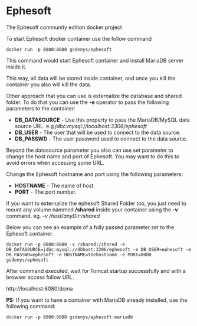 # Ephesoft
The Ephesoft community edition docker project

To start Ephesoft docker container use the follow command 
 
    docker run -p 8080:8080 gsdenys/ephesoft

This command would start Ephesoft container and install MariaDB server inside it. 

This way, all data will be stored inside container, and once you kill the container you also will kill the data.
 
Other approach that you can use is externalize the database and shared folder. To do that you can use the **-e** operator to pass the following parameters to the container:

* **DB_DATASOURCE** - Use this property to pass the MariaDB/MySQL data source URL. e.g _jdbc:mysql://localhost:3306/ephesoft_
* **DB_USER** - The user that will be used to connect to the data source.
* **DB_PASSWD** - The user password used to connect to the data source.

Beyond the datasource parameter you also can use set parameter to change the host name and port of Ephesoft. You may want to do this to avoid errors when accessing some URL.

Change the Ephesoft hostname and port using the following parameters:

* **HOSTNAME** - The name of host.
* **PORT** - The port number.

If you want to externalize the ephesoft Shared Folder too, you just need to mount any volume nammed **/shared** inside your container using the **-v** command. eg. _-v /host/anyDir:/shared_

Below you can see an example of a fully passed parameter set to the Ephesoft container.

    docker run -p 8080:8080 -v /shared:/shared -e DB_DATASOURCE=jdbc:mysql://dbhost:3306/ephesoft -e DB_USER=ephesoft -e DB_PASSWD=ephesoft -e HOSTNAME=thehostname -e PORT=8080 gsdenys/ephesoft

After command executed, wait for Tomcat startup successfully and with a browser access follow URL.

http://localhost:8080/dcma

**PS:** If you want to have a container with MariaDB already installed, use the following command:
 
    docker run -p 8080:8080 gsdenys/ephesoft:mariadb
